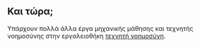 ## Και τώρα;

Υπάρχουν πολλά άλλα έργα μηχανικής μάθησης και τεχνητής νοημοσύνης στην εργαλειοθήκη [τεχνητή νοημοσύνη](https://projects.raspberrypi.org/en/pathways/ai-toolkit).